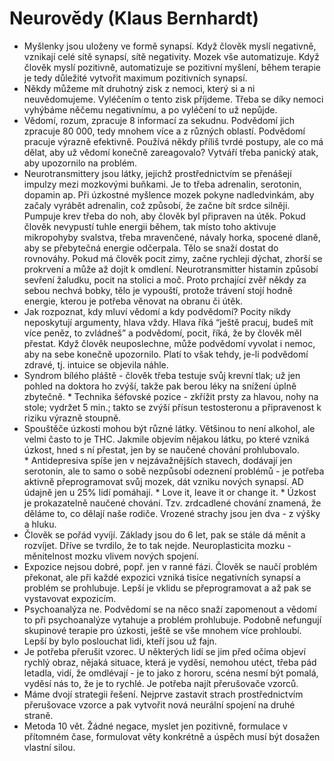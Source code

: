 # Neurovědy (Klaus Bernhardt)
* Myšlenky jsou uloženy ve formě synapsí. Když člověk myslí negativně, vznikají celé sítě synapsí, sítě negativity. Mozek vše automatizuje. Když člověk myslí pozitivně, automatizuje se pozitivní myšlení, během terapie je tedy důležité vytvořit maximum pozitivních synapsí. 
* Někdy můžeme mít druhotný zisk z nemoci, který si a ni neuvědomujeme. Vyléčením o tento zisk příjdeme. Třeba se díky nemoci vyhýbáme něčemu negativnímu, a po vyléčení to už nepůjde.
* Vědomí, rozum, zpracuje 8 informací za sekudnu. Podvědomí jich zpracuje 80 000, tedy mnohem více a z různých oblastí. Podvědomí pracuje výrazně efektivně. Používá někdy příliš tvrdé postupy, ale co má dělat, aby už vědomí konečně zareagovalo? Vytváří třeba panický atak, aby upozornilo na problém.
* Neurotransmittery jsou látky, jejichž prostřednictvím se přenášejí impulzy mezi mozkovými buňkami. Je to třeba adrenalin, serotonin, dopamin ap. Při úzkostné myšlence mozek pokyne nadledvinkám, aby začaly vyrábět adrenalin, což způsobí, že začne bít srdce silněji. Pumpuje krev třeba do noh, aby člověk byl připraven na útěk. Pokud člověk nevypustí tuhle energii během, tak místo toho aktivuje mikropohyby svalstva, třeba mravenčené, návaly horka, spocené dlaně, aby se přebytečná energie odčerpala. Tělo se snaží dostat do rovnováhy. Pokud má člověk pocit zimy, začne rychleji dýchat, zhorší se prokrvení a může až dojít k omdlení. Neurotransmitter histamin způsobí sevření žaludku, pocit na stolici a moč. Proto prchající zvěř někdy za sebou nechvá bobky, tělo je vypouští, protože trávení stojí hodně energie, kterou je potřeba věnovat na obranu či útěk.
* Jak rozpoznat, kdy mluví vědomí a kdy podvědomí? Pocity nikdy neposkytují argumenty, hlava vždy. Hlava říká “ještě pracuj, budeš mít více peněz, to zvládneš” a podvědomí, pocit, říká, že by člověk měl přestat. Když člověk neuposlechne, může podvědomí vyvolat i nemoc, aby na sebe konečně upozornilo. Platí to však tehdy, je-li podvědomí zdravé, tj. intuice se objevila náhle.
* Syndrom bílého pláště - člověk třeba testuje svůj krevní tlak; už jen pohled na doktora ho zvýší, takže pak berou léky na snížení úplně zbytečně.
* Technika šéfovské pozice - zkřížit prsty za hlavou, nohy na stole; vydržet 5 min.; takto se zvýší přísun testosteronu a připravenost k riziku výrazně stoupně.
* Spouštěče úzkosti mohou být různé látky. Většinou to není alkohol, ale velmi často to je THC. Jakmile objevím nějakou látku, po které vzniká úzkost, hned s ní přestat, jen by se naučené chování prohlubovalo.
* Antidepresiva spíše jen v nejzávažnějších stavech, dodávají jen serotonin, ale to samo o sobě nezpůsobí odeznení problémů - je potřeba aktivně přeprogramovat svůj mozek, dát vzniku nových synapsí. AD údajně jen u 25% lidí pomáhají.
* Love it, leave it or change it.
* Úzkost je prokazatelně naučené chování. Tzv. zrdcadlené chování znamená, že děláme to, co dělají naše rodiče. Vrozené strachy jsou jen dva - z výšky a hluku.
* Člověk se pořád vyvíjí. Základy jsou do 6 let, pak se stále dá měnit a rozvíjet. Dříve se tvrdilo, že to tak nejde. Neuroplasticita mozku - měnitelnost mozku vlivem nových spojení.
* Expozice nejsou dobré, popř. jen v ranné fázi. Člověk se naučí problém překonat, ale při každé expozici vzniká tisíce negativních synapsí a problém se prohlubuje. Lepší je vklidu se přeprogramovat a až pak se vystavovat expozicím.
* Psychoanalýza ne. Podvědomí se na něco snaží zapomenout a vědomí to při psychoanalýze vytahuje a problém prohlubuje. Podobně nefungují skupinové terapie pro úzkosti, ještě se vše mnohem více prohloubí. Lepší by bylo poslouchat lidi, kteří jsou už fajn.
* Je potřeba přerušit vzorec. U některých lidí se jim před očima objeví rychlý obraz, nějaká situace, která je vyděsí, nemohou utéct, třeba pád letadla, vidí, že omdlévají - je to jako z hororu, scéna nesmí být pomalá, vyděsí nás to, že je to rychlé. Je potřeba najít přerušovače vzorců.
* Máme dvojí strategii řešení. Nejprve zastavit strach prostřednictvím přerušovace vzorce a pak vytvořit nová neurální spojení na druhé straně. 
* Metoda 10 vět. Žádné negace, myslet jen pozitivně, formulace v přítomném čase, formulovat věty konkrétně a úspěch musí být dosažen vlastní silou.





